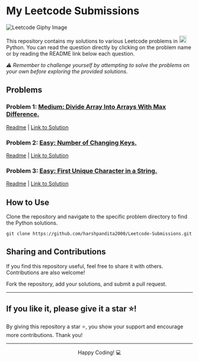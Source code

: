  <h1>My Leetcode Submissions</h1>
 <img src="https://media.giphy.com/media/v1.Y2lkPTc5MGI3NjExZTJ0czgydHAwamtzbWRrcGE1dWNmZjd0ZnRhdGE0amI0d3U3MGJjdiZlcD12MV9pbnRlcm5hbF9naWZfYnlfaWQmY3Q9Zw/26tn33aiTi1jkl6H6/giphy.gif" alt="Leetcode Giphy Image" style="max-width: 100%;">


  <p>This repository contains my solutions to various Leetcode problems in <img src="https://cdn3.iconfinder.com/data/icons/logos-and-brands-adobe/512/267_Python-512.png" alt="Python Icon" height="20" width="20"> Python. You can read the question directly by clicking on the problem name or by reading the README link below each question.</p>
  <p><em> ⚠️ Remember to challenge yourself by attempting to solve the problems on your own before exploring the provided solutions.</em></p>

  <h2>Problems</h2>


  <h3 id="problem-1">Problem 1: <a href="https://leetcode.com/problems/divide-array-into-arrays-with-max-difference/" target="_blank"><strong>Medium: Divide Array Into Arrays With Max Difference.</strong></h3>
   <p><a href="3241-divide-array-into-arrays-with-max-difference/README.md">Readme</a> | <a href="3241-divide-array-into-arrays-with-max-difference/divide-array-into-arrays-with-max-difference.py">Link to Solution</a></p>

   <h3 id="problem-2">Problem 2: <a href="https://leetcode.com/problems/number-of-changing-keys/" target="_blank"><strong>Easy: Number of Changing Keys.</strong></h3>
   <p><a href="3312-number-of-changing-keys/README.md">Readme</a> | <a href="3312-number-of-changing-keys/number-of-changing-keys.py">Link to Solution</a></p>

   <h3 id="problem-3">Problem 3: <a href="https://leetcode.com/problems/first-unique-character-in-a-string/" target="_blank"><strong>Easy: First Unique Character in a String. </strong></h3>
   <p><a href="387-first-unique-character-in-a-string">Readme</a> | <a href="387-first-unique-character-in-a-string/first-unique-character-in-a-string.py">Link to Solution</a></p>


  <h2>How to Use</h2>

  <p>Clone the repository and navigate to the specific problem directory to find the Python solutions.</p>

  <pre><code>git clone https://github.com/harshpandita2000/Leetcode-Submissions.git</code></pre>

   <h2>Sharing and Contributions</h2>

  <p>If you find this repository useful, feel free to share it with others. Contributions are also welcome!</p>
  <p>Fork the repository, add your solutions, and submit a pull request.</p>
   <hr>
  <h2>If you like it, please give it a star ⭐!</h2>
    <p>By giving this repository a star ⭐, you show your support and encourage more contributions. Thank you!</p>

  <hr>

  <p align="center">Happy Coding! 💻</p>
